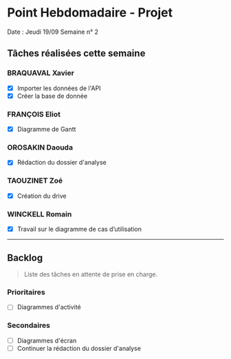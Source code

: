 # Point Hebdomadaire - Projet

Date : Jeudi 19/09
Semaine n° 2

## Tâches réalisées cette semaine

### BRAQUAVAL Xavier

- [x] Importer les données de l'API
- [x] Créer la base de donnée

### FRANÇOIS Eliot

- [x] Diagramme de Gantt

### OROSAKIN Daouda

- [x] Rédaction du dossier d'analyse

### TAOUZINET Zoé

- [x] Création du drive

### WINCKELL Romain

- [x] Travail sur le diagramme de cas d’utilisation


---

## Backlog

> Liste des tâches en attente de prise en charge.

### Prioritaires

- [ ] Diagrammes d'activité

### Secondaires

- [ ] Diagrammes d'écran
- [ ] Continuer la rédaction du dossier d'analyse
